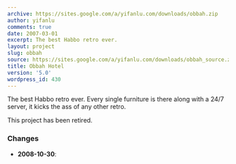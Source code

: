 ```yaml
---
archive: https://sites.google.com/a/yifanlu.com/downloads/obbah.zip
author: yifanlu
comments: true
date: 2007-03-01
excerpt: The best Habbo retro ever.
layout: project
slug: obbah
source: https://sites.google.com/a/yifanlu.com/downloads/obbah_source.zip
title: Obbah Hotel
version: '5.0'
wordpress_id: 430
---
```


The best Habbo retro ever. Every single furniture is there along with a 24/7 server, it kicks the ass of any other retro.

This project has been retired.

### Changes

* **2008-10-30**: 


